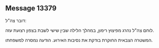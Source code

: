 ## Message 13379

דובר צה"ל:

לוחם צה"ל נהרג מפיצוץ רימון, במהלך הלילה שבין שישי לשבת בצפון רצועת עזה. 

המשטרה הצבאית החוקרת בודקת את נסיבות האירוע.
הודעה נמסרה למשפחתו.

